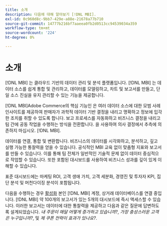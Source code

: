 ```yaml
---
title: 소개
description: 다음에 대해 알아보기 [!DNL MBI].
exl-id: 0c960d8c-9bb7-429e-a88e-21678a77b710
source-git-commit: 14777b216bf7aaeea0fb2d0513cc94539034a359
workflow-type: tm+mt
source-wordcount: '224'
ht-degree: 0%

---
```


# 소개

[!DNL MBI] 는 클라우드 기반의 데이터 관리 및 분석 플랫폼입니다. [!DNL MBI] 는 데이터 소스를 쉽게 통합 및 관리하고, 데이터를 모델링하고, 차트 및 보고서를 만들고, 단일 소스 진실을 유지 관리할 수 있는 기능을 제공합니다.

[!DNL MBI]Adobe Commerce의 핵심 기능인 은 여러 데이터 소스에 대한 모범 사례 인사이트를 제공하여 판매자가 과학적 데이터 기반 결정을 내리고 명확하고 정보에 입각한 조치를 취할 수 있도록 합니다. 보고 프로세스를 자동화하고 비즈니스 결정을 내리고 팀 간에 공동 작업을 수행하는 방식을 전환합니다. 을 사용하여 의사 결정에서 추측에 의존하지 마십시오. [!DNL MBI].

데이터를 연결, 통합 및 변환합니다. 비즈니스의 데이터를 시각화하고, 분석하고, 깊고 실행 가능한 통찰력을 얻을 수 있습니다. 공식적인 MBI 교육 없이 맞춤형 지표와 보고서를 만들 수 있습니다. 이를 통해 팀 전체가 일반적인 기술적 문제 없이 데이터 중심적으로 작업할 수 있습니다. 또한 포함된 대시보드를 사용하여 비즈니스 성과를 깊이 있게 이해할 수 있습니다.

표준 대시보드에는 마케팅 ROI, 고객 생애 가치, 고객 세분화, 경영진 및 투자자 KPI, 집단 분석 및 머천다이징 분석이 포함됩니다.

다음을 수행하는 경우 [활성화](../getting-started/onpremise-activation.md) 본인 [!DNL MBI] 계정, 상거래 데이터베이스를 연결 중입니다. [!DNL MBI] 약 100개의 보고서가 있는 5개의 대시보드에 즉시 액세스할 수 있습니다. 이러한 보고서는 데이터에 대한 통찰력을 제공하고 다음과 같은 질문에 답변하도록 설계되었습니다. *내 주문이 매달 어떻게 증가하고 있습니까?*, *가장 충성스러운 고객은 누구입니까?*, 및 *제 쿠폰 전략이 효과가 있나요?*.
